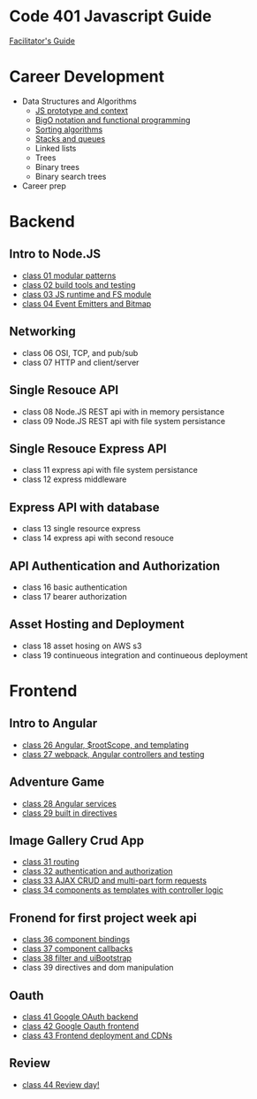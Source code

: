 Code 401 Javascript Guide
======

[Facilitator's Guide](https://docs.google.com/document/d/1vmgu4wUU_2G90kpVUpz2mdelIwjJk9cNXsZMVQl43FQ/edit#heading=h.1j8q9kkvjvmu)

# Career Development
* Data Structures and Algorithms
  * [JS prototype and context](./profesional-development/pd-01-prototype-and-context)
  * [BigO notation and functional programming](./profesional-development/pd-02-bigo-and-functional)
  * [Sorting algorithms](./profesional-development/pd-03-sorting-algorithms)
  * [Stacks and queues](./profesional-development/pd-04-stacks-queues)
  * Linked lists
  * Trees
  * Binary trees
  * Binary search trees
* Career prep

# Backend
## Intro to Node.JS
* [class 01 modular patterns](./backend/class-01-modular-patterns)
* [class 02 build tools and testing](./backend/class-02-tools-errors-val-vs-ref)
* [class 03 JS runtime and FS module](./backend/class-03-js-runtime-and-fs-module)
* [class 04 Event Emitters and Bitmap](./backend/class-04-eventemitter-promise-bitmap)

## Networking
* class 06 OSI, TCP, and pub/sub
* class 07 HTTP and client/server

## Single Resouce API
* class 08 Node.JS REST api with in memory persistance
* class 09 Node.JS REST api with file system persistance

## Single Resouce Express API
* class 11 express api with file system persistance
* class 12 express middleware

## Express API with database
* class 13 single resource express
* class 14 express api with second resouce

## API Authentication and Authorization
* class 16 basic authentication
* class 17 bearer authorization

## Asset Hosting and Deployment
* class 18 asset hosing on AWS s3
* class 19 continueous integration and continueous deployment

# Frontend

## Intro to Angular
* [class 26 Angular, $rootScope, and templating](./frontend/class-26-angular-intro)
* [class 27 webpack, Angular controllers and testing](./frontend/class-27-webpack-controllers-testing)

## Adventure Game
* [class 28 Angular services](./frontend/class-28-services)
* [class 29 built in directives](./frontend/class-29-angular-directives)

## Image Gallery Crud App
* [class 31 routing](./frontend/class-31-angular-routing)
* [class 32 authentication and authorization](./frontend/class-32-client-basic-auth)
* [class 33 AJAX CRUD and multi-part form requests](./frontend/class-33-AJAX-crud-and-image-upload)
* [class 34 components as templates with controller logic](./frontend/class-34-template-components)

## Fronend for first project week api
* [class 36 component bindings](./frontend/class-36-component-bindings)
* [class 37 component callbacks](./frontend/class-37-component-callbacks)
* [class 38 filter and uiBootstrap](./frontend/class-38-filters-and-bootstrap)
* class 39 directives and dom manipulation

## Oauth
* [class 41 Google OAuth backend](./frontend/class-41-oauth-frontend)
* [class 42 Google Oauth frontend](./frontend/class-42-oauth-backend)
* [class 43 Frontend deployment and CDNs](./frontend/class-43-frontend-deployment)

## Review
* [class 44 Review day!](./frontend/class-44-review)

